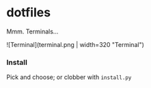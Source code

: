 # dotfiles 

Mmm. Terminals...

![Terminal](terminal.png | width=320 "Terminal")

### Install
Pick and choose; or clobber with `install.py`
